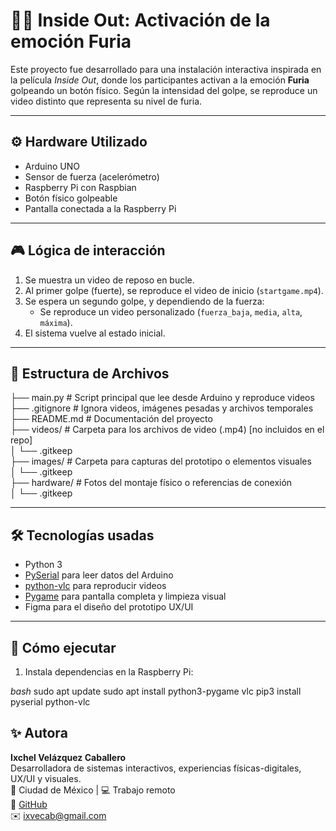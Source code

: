 # 🧠💥 Inside Out: Activación de la emoción Furia

Este proyecto fue desarrollado para una instalación interactiva inspirada en la película *Inside Out*, donde los participantes activan a la emoción **Furia** golpeando un botón físico. Según la intensidad del golpe, se reproduce un video distinto que representa su nivel de
furia.

<!-- 🎨 También se diseñó un prototipo en Figma para visualizar la interfaz y flujo de usuario de esta experiencia.

---

## ✨ Prototipo UX/UI en Figma

🔗 [Ver prototipo en Figma](https://www.figma.com/proto/TU-LINK-AQUI)

![Prototipo en Figma](https://i.imgur.com/ejemplo.png)  
*Vista previa del prototipo interactivo en Figma*

> Si el enlace o la imagen no carga, asegúrate de tener el archivo de Figma publicado para compartir y reemplaza el link o imagen por los correctos. -->

---

## ⚙️ Hardware Utilizado

- Arduino UNO
- Sensor de fuerza (acelerómetro)
- Raspberry Pi con Raspbian
- Botón físico golpeable
- Pantalla conectada a la Raspberry Pi

---

## 🎮 Lógica de interacción

1. Se muestra un video de reposo en bucle.
2. Al primer golpe (fuerte), se reproduce el video de inicio (`startgame.mp4`).
3. Se espera un segundo golpe, y dependiendo de la fuerza:
   - Se reproduce un video personalizado (`fuerza_baja`, `media`, `alta`, `máxima`).
4. El sistema vuelve al estado inicial.

---

## 📁 Estructura de Archivos
├── main.py # Script principal que lee desde Arduino y reproduce videos  
├── .gitignore # Ignora videos, imágenes pesadas y archivos temporales  
├── README.md # Documentación del proyecto  
├── videos/ # Carpeta para los archivos de video (.mp4) [no incluidos en el repo]  
│ └── .gitkeep  
├── images/ # Carpeta para capturas del prototipo o elementos visuales  
│ └── .gitkeep  
├── hardware/ # Fotos del montaje físico o referencias de conexión  
│ └── .gitkeep  

---

## 🛠️ Tecnologías usadas

- Python 3
- [PySerial](https://pypi.org/project/pyserial/) para leer datos del Arduino
- [python-vlc](https://pypi.org/project/python-vlc/) para reproducir videos
- [Pygame](https://www.pygame.org/) para pantalla completa y limpieza visual
- Figma para el diseño del prototipo UX/UI

---

## 🚀 Cómo ejecutar

1. Instala dependencias en la Raspberry Pi:

*bash*
sudo apt update
sudo apt install python3-pygame vlc
pip3 install pyserial python-vlc


## ✨ Autora

**Ixchel Velázquez Caballero**  
Desarrolladora de sistemas interactivos, experiencias físicas-digitales, UX/UI y visuales.  
📍 Ciudad de México | 💻 Trabajo remoto  
🔗 [GitHub](https://github.com/IxchelVe)  
✉️ ixvecab@gmail.com

